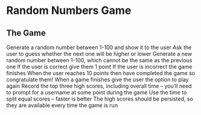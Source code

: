 # Random Numbers Game

## The Game
Generate a random number between 1-100 and show it to the user
Ask the user to guess whether the next one will be higher or lower
Generate a new random number between 1-100, which cannot be the same as the previous one
If the user is correct give them 1 point
If the user is incorrect the game finishes
When the user reaches 10 points then have completed the game so congratulate them!
When a game finishes give the user the option to play again
Record the top three high scores, including overall time – you’ll need to prompt for a username at some point during the game
Use the time to split equal scores – faster is better
The high scores should be persisted, so they are available every time the game is run
